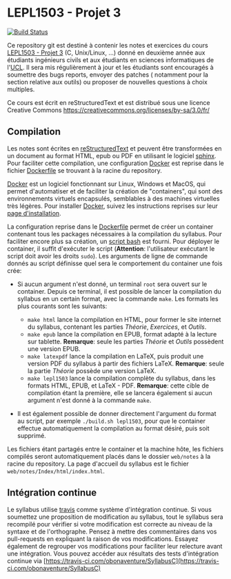 LEPL1503 - Projet 3
======================

[![Build Status](https://travis-ci.com/obonaventure/SyllabusC.svg?branch=master)](https://travis-ci.com/obonaventure/SyllabusC)


Ce repository git est destiné à contenir les notes et exercices du cours [LEPL1503 - Projet 3](https://uclouvain.be/cours-2021-lepl1503) (C, Unix/Linux, ...) donné en deuxième année aux étudiants ingénieurs civils et aux étudiants en sciences informatiques de l'[UCL](https://www.uclouvain.be). Il sera mis régulièrement à jour et les étudiants sont encouragés à soumettre des bugs reports, envoyer des patches ( notamment pour la section relative aux outils) ou proposer de nouvelles questions à choix multiples.

Ce cours est écrit en reStructuredText et est distribué sous une licence Creative Commons
https://creativecommons.org/licenses/by-sa/3.0/fr/


Compilation
-----------

Les notes sont écrites en [reStructuredText](http://docutils.sourceforge.net/rst.html) et peuvent être transformées en un document au format HTML, epub ou PDF en utilisant le logiciel [sphinx](https://sphinx-doc.org). Pour faciliter cette compilation, une configuration [Docker](https://www.docker.com/) est reprise dans le fichier [Dockerfile](./Dockerfile)
se trouvant à la racine du repository.

[Docker](https://www.docker.com) est un logiciel fonctionnant sur Linux, Windows et MacOS, qui permet d'automatiser et de faciliter la création de "containers",
qui sont des environnements virtuels encapsulés, semblables à des machines virtuelles
très légères. Pour installer [Docker](https://www.docker.com), suivez les instructions
reprises sur leur [page d'installation](https://docs.docker.com/engine/install/).

La configuration reprise dans le [Dockerfile](./Dockerfile) permet de créer un container
contenant tous les packages nécessaires à la compilation du syllabus.
Pour faciliter encore plus sa création, un [script bash](./build.sh)
est fourni.
Pour déployer le container, il suffit d'exécuter le script
(**Attention**: l'utilisateur exécutant le script doit avoir les droits `sudo`).
Les arguments de ligne de commande donnés au script définisse quel sera le comportement
du container une fois crée:

- Si aucun argument n'est donné, un terminal `root` sera ouvert sur le container.
Depuis ce terminal, il est possible de lancer la compilation du syllabus en un certain format, avec la commande `make`.
Les formats les plus courants sont les suivants:
    - `make html` lance la compilation en HTML, pour former le site internet du syllabus,
    contenant les parties *Théorie*, *Exercices*, et *Outils*.
    - `make epub` lance la compilation en EPUB, format adapté à la lecture sur tablette. **Remarque**: seule les parties *Théorie* et *Outils* possèdent
    une version EPUB.
    - `make latexpdf` lance la compilation en LaTeX,
    puis produit une version PDF du syllabus à partir des fichiers LaTeX. **Remarque**:
    seule la partie *Théorie* possède une version LaTeX.
    - `make lepl1503` lance la compilation complète du syllabus,
    dans les formats HTML, EPUB, et LaTeX - PDF. **Remarque**:
    cette cible de compilation étant la première, elle se lancera également si
    aucun argument n'est donné à la commande `make`.

- Il est également possible de donner directement l'argument du format au script,
par exemple `./build.sh lepl1503`, pour que le container effectue automatiquement la compilation
au format désiré, puis soit supprimé.

Les fichiers étant partagés entre le container et la machine hôte, les fichiers
compilés seront automatiquement placés dans le dossier `web/notes`
à la racine du repository.
La page d'accueil du syllabus est le fichier
`web/notes/Index/html/index.html`.

Intégration continue
--------------------

Le syllabus utilise [travis](https://travis-ci.com/) comme système d'intégration continue. Si vous soumettez une proposition de modification au syllabus, tout le syllabus sera recompilé pour vérifier si votre modification est correcte au niveau de la syntaxe et de l'orthographe. Pensez à mettre des commentaires dans vos pull-requests en expliquant la raison de vos modifications. Essayez également de regrouper vos modifications pour faciliter leur relecture avant une intégration. Vous pouvez accéder aux résultats des tests d'intégration continue via [https://travis-ci.com/obonaventure/SyllabusC](https://travis-ci.com/obonaventure/SyllabusC)
